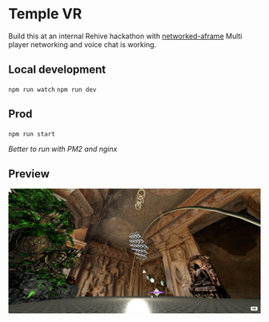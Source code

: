 # Temple VR
Build this at an internal Rehive hackathon with [networked-aframe](https://github.com/networked-aframe/networked-aframe#readme)
Multi player networking and voice chat is working.

## Local development
`npm run watch`
`npm run dev`

## Prod
`npm run start`

*Better to run with PM2 and nginx*

## Preview
![Temple VR preview](./preview.png)
